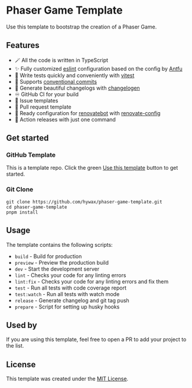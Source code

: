 # Phaser Game Template

Use this template to bootstrap the creation of a Phaser Game.

## Features

* 🪄️ All the code is written in TypeScript
* ✨ Fully customized [eslint](https://eslint.org/) configuration based on the config by [Antfu](https://github.com/antfu/eslint-config)
* 🧪 Write tests quickly and conveniently with [vitest](https://vitest.dev/)
* 🤝 Supports [conventional commits](https://www.conventionalcommits.org/)
* 💅 Generate beautiful changelogs with [changelogen](https://github.com/unjs/changelogen)
* ♾️ GitHub CI for your build
* 📢 Issue templates
* 📝 Pull request template
* 🤖 Ready configuration for [renovatebot](https://github.com/apps/renovate) with [renovate-config](https://github.com/hywax/renovate-config)
* 🚀 Action releases with just one command

## Get started

### GitHub Template

This is a template repo. Click the green [Use this template](https://github.com/hywax/phaser-game-template/generate) button to get started.

### Git Clone

```shell
git clone https://github.com/hywax/phaser-game-template.git
cd phaser-game-template
pnpm install
```

## Usage

The template contains the following scripts:

* `build` - Build for production
* `preview` - Preview the production build
* `dev` - Start the development server
* `lint` - Checks your code for any linting errors
* `lint:fix` - Checks your code for any linting errors and fix them
* `test` - Run all tests with code coverage report
* `test:watch` - Run all tests with watch mode
* `release` - Generate changelog and git tag push
* `prepare` - Script for setting up husky hooks

## Used by

If you are using this template, feel free to open a PR to add your project to the list.

## License

This template was created under the [MIT License](LICENSE.md).
